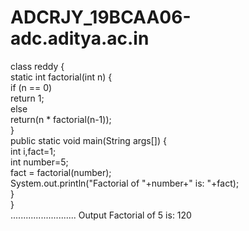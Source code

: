 # ADCRJY_19BCAA06-adc.aditya.ac.in
 class reddy
 {  
  static int factorial(int n)
  {    
   if (n == 0)    
     return 1;    
   else    
     return(n * factorial(n-1));    
  }    
  public static void main(String args[])
  {  
   int i,fact=1;  
   int number=5;  
   fact = factorial(number);   
   System.out.println("Factorial of "+number+" is: "+fact);    
  }  
 }  
 ..........................
 Output
 Factorial of 5 is: 120

